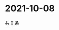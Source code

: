 # 2021-10-08

共 0 条

<!-- BEGIN WEIBO -->
<!-- 最后更新时间 Fri Oct 08 2021 06:13:55 GMT+0800 (China Standard Time) -->

<!-- END WEIBO -->
